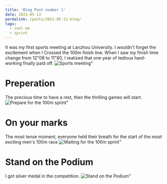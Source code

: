 ```yaml
---
title: 'Blog Post number 1'
date: 2021-05-13
permalink: /posts/2021-05-13-blog/
tags:
  - cool me
  - sprint
---
```


It was my first sports meeting at Lanzhou University. 
I wouldn't forget the excitement when I Crossed the 100m finish line. 
When I saw my finish time change from 12"08 to 11"80, I realized that one year of tedious hard-working finally paid off.
![Sports meeting](https://valentinowang.github.io/math-wsy.github.io/images\Post\2021-05-13_sport_meeting\p0.jpg)"

Preperation
======
The precious time to have a rest, then the thrilling games will start.
![Prepare for the 100m sprint](https://valentinowang.github.io/math-wsy.github.io/images\Post\2021-05-13_sport_meeting\p1.jpg)"

On your marks
======
The most tense moment, everyone held their breath for the start of the most exciting men's 100m race
![Waiting for the 100m sprint](https://valentinowang.github.io/math-wsy.github.io/images\Post\2021-05-13_sport_meeting\p2.jpg)"

Stand on the Podium
======
I got silver medal in the competition.
![Stand on the Podium](https://valentinowang.github.io/math-wsy.github.io/images\Post\2021-05-13_sport_meeting\p3.jpg)"

